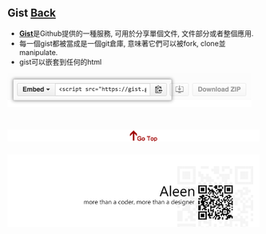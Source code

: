 ## Gist [Back](./qa.md)

- [**Gist**](https://gist.github.com/)是Github提供的一種服務, 可用於分享單個文件, 文件部分或者整個應用.
- 每一個gist都被當成是一個git倉庫, 意味著它們可以被fork, clone並manipulate.
- gist可以嵌套到任何的html

<img src="./gist.png">

<a href="#" style="left:200px;"><img src="./../pic/gotop.png"></a>
=====
<a href="http://aleen42.github.io/" target="_blank" ><img src="./../pic/tail.gif"></a>
